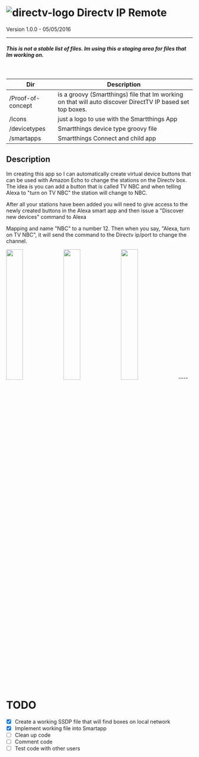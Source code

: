 # ![directv-logo](https://raw.githubusercontent.com/macmedia/Directv-IP-Tuner/master/Icons/DIRECTV.png) Directv IP Remote
Version 1.0.0 - 05/05/2016

---

##### This is not a _stable_ list of files. Im using this a staging area for files that Im working on.

<br/>

Dir                | Description
-------------------|-----------------------------------------
/Proof-of-concept  | is a groovy (Smartthings) file that Im working on that will auto discover DirectTV IP based set top boxes.
/Icons             |  just a logo to use with the Smartthings App
/devicetypes       |  Smartthings device type groovy file
/smartapps         | Smartthings Connect and child app




## Description
Im creating this app so I can automatically create virtual device buttons that can be used with Amazon Echo to change the stations on the Directv box. The idea is you can add a button that is called TV NBC and when telling Alexa to "turn on TV NBC" the station will change to NBC.

After all your stations have been added you will need to give access to the newly created buttons in the Alexa smart app and then issue a "Discover new devices" command to Alexa

Mapping and name "NBC" to a number 12. Then when you say, "Alexa, turn on TV NBC", it will send the command to the Directv ip/port to change the channel.
<br/>

<img src="https://raw.githubusercontent.com/macmedia/Directv-IP-Remote/master/Icons/IMG_0147-1.jpg" width="30%">
<img src="https://raw.githubusercontent.com/macmedia/Directv-IP-Remote/master/Icons/IMG_0145-2.jpg" width="30%">
<img src="https://raw.githubusercontent.com/macmedia/Directv-IP-Remote/master/Icons/IMG_0146-3.jpg" width="30%">
----

# TODO
- [x] Create a working SSDP file that will find boxes on local network
- [x] Implement working file into Smartapp
- [ ] Clean up code
- [ ] Comment code
- [ ] Test code with other users
